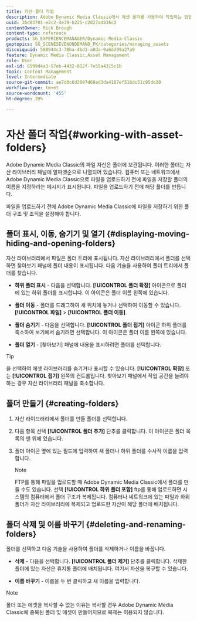 ```yaml
---
title: 자산 폴더 작업
description: Adobe Dynamic Media Classic에서 에셋 폴더를 사용하여 작업하는 방법을 알아봅니다.
uuid: 3bd83701-e2c2-4e39-b225-c2d27ad836c2
contentOwner: Rick Brough
content-type: reference
products: SG_EXPERIENCEMANAGER/Dynamic-Media-Classic
geptopics: SG_SCENESEVENONDEMAND_PK/categories/managing_assets
discoiquuid: 588944c3-78ba-4bd1-a8da-9a6dd99a27a9
feature: Dynamic Media Classic,Asset Management
role: User
exl-id: 8599d4a3-57eb-4432-812f-7e55a4315c1b
topic: Content Management
level: Intermediate
source-git-commit: ae7d0c6d3047d68ed3da4187ef516dc51c95de30
workflow-type: tm+mt
source-wordcount: '455'
ht-degree: 39%

---
```


# 자산 폴더 작업{#working-with-asset-folders}

Adobe Dynamic Media Classic의 파일 자산은 폴더에 보관됩니다. 이러한 폴더는 자산 라이브러리 패널에 알파벳순으로 나열되어 있습니다. 컴퓨터 또는 네트워크에서 Adobe Dynamic Media Classic으로 파일을 업로드하기 전에 파일을 저장할 폴더의 이름을 지정하라는 메시지가 표시됩니다. 파일을 업로드하기 전에 해당 폴더를 만듭니다.

파일을 업로드하기 전에 Adobe Dynamic Media Classic에 파일을 저장하기 위한 폴더 구조 및 조직을 설정해야 합니다.

## 폴더 표시, 이동, 숨기기 및 열기 {#displaying-moving-hiding-and-opening-folders}

자산 라이브러리에서 파일은 폴더 트리에 표시됩니다. 자산 라이브러리에서 폴더를 선택하면 찾아보기 패널에 폴더 내용이 표시됩니다. 다음 기술을 사용하여 폴더 트리에서 폴더를 찾습니다.

* **하위 폴더 표시** - 다음을 선택합니다. **[!UICONTROL 폴더 확장]** 아이콘으로 폴더에 있는 하위 폴더를 표시합니다. 이 아이콘은 폴더 이름 왼쪽에 있습니다.

* **폴더 이동** - 폴더를 드래그하여 새 위치에 놓거나 선택하여 이동할 수 있습니다. **[!UICONTROL 파일]** > **[!UICONTROL 폴더 이동]**.

* **폴더 숨기기** - 다음을 선택합니다. **[!UICONTROL 폴더 접기]** 아이콘 하위 폴더를 축소하여 보기에서 숨기려면 선택합니다. 이 아이콘은 폴더 이름 왼쪽에 있습니다.

* **폴더 열기** - [찾아보기] 패널에 내용을 표시하려면 폴더를 선택합니다.

>[!TIP]
>
>을 선택하여 에셋 라이브러리를 숨기거나 표시할 수 있습니다. **[!UICONTROL 확장]** 또는 **[!UICONTROL 접기]** 왼쪽의 컨트롤입니다. 찾아보기 패널에서 작업 공간을 늘려야 하는 경우 자산 라이브러리 패널을 축소합니다.

## 폴더 만들기 {#creating-folders}

1. 자산 라이브러리에서 폴더를 만들 폴더를 선택합니다.
1. 다음 항목 선택 **[!UICONTROL 폴더 추가]** 단추를 클릭합니다. 이 아이콘은 폴더 목록의 맨 위에 있습니다.
1. 폴더 아이콘 옆에 있는 필드에 입력하여 새 폴더나 하위 폴더를 수사적 이름을 입력합니다.

   >[!NOTE]
   >
   >FTP를 통해 파일을 업로드할 때 Adobe Dynamic Media Classic에서 폴더를 만들 수도 있습니다. 선택 **[!UICONTROL 하위 폴더 포함]** ftp를 통해 업로드하면 시스템의 컴퓨터에서 폴더 구조가 복제됩니다. 컴퓨터나 네트워크에 있는 파일과 하위 폴더가 자산 라이브러리에 복제되고 업로드한 자산이 해당 폴더에 배치됩니다.

## 폴더 삭제 및 이름 바꾸기 {#deleting-and-renaming-folders}

폴더를 선택하고 다음 기술을 사용하여 폴더를 삭제하거나 이름을 바꿉니다.

* **삭제** - 다음을 선택합니다. **[!UICONTROL 폴더 제거]** 단추를 클릭합니다. 삭제한 폴더에 있는 자산은 휴지통 폴더에 배치됩니다. 여기서 자산을 복구할 수 있습니다.

* **이름 바꾸기** - 이름을 두 번 클릭하고 새 이름을 입력합니다.

>[!NOTE]
>
>폴더 또는 에셋을 복사할 수 없는 이유는 복사할 경우 Adobe Dynamic Media Classic에 중복된 폴더 및 에셋이 만들어지므로 복제는 허용되지 않습니다.
